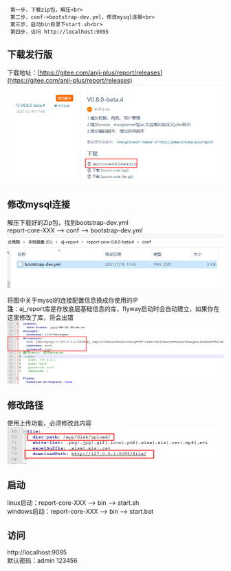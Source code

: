 ```
 第一步，下载zip包，解压<br>
 第二步，conf->bootstrap-dev.yml，修改mysql连接<br>
 第三步，启动bin目录下start.sh<br>
 第四步，访问 http://localhost:9095
```

## 下载发行版
下载地址：[https://gitee.com/anji-plus/report/releases](https://gitee.com/anji-plus/report/releases)
![img.png](../picture/quickly/img.png)

## 修改mysql连接
解压下载好的Zip包，找到bootstrap-dev.yml <br>
report-core-XXX --> conf --> bootstrap-dev.yml <br>
![img_1.png](../picture/quickly/img_1.png)

将图中关于mysql的连接配置信息换成你使用的IP <br>
**注**：aj_report库是存放底层基础信息的库，flyway启动时会自动建立，如果你在这里修改了库，将会出错<br>
![bootstrap.png](../picture/quickly/img_2.png)

## 修改路径
使用上传功能，必须修改此内容
![file.png](../picture/quickly/img_5.png)

## 启动
linux启动：report-core-XXX --> bin --> start.sh <br>
windows启动：report-core-XXX --> bin --> start.bat <br>


## 访问
http://localhost:9095 <br>
默认密码：admin 123456




